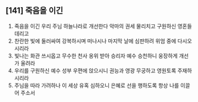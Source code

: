 ## [141] 죽음을 이긴

1) 죽음을 이긴 우리 주님 하늘나라로 개선한다 악마의 권세 물리치고 구원하신 영혼들 데리고  
2) 찬란한 빛에 둘러싸여 강복하시며 떠나시나 마지막 날에 심판하려 위엄 중에 다시오시리라  
3) 빛나는 화관 쓰시옵고 무수한 천사 옹위 받아 승리자 예수 승천하니 웅장하게 개선가 울려라  
4) 우리를 구원하신 예수 성부 우편에 앉으시니 권능과 영광 무궁하고 영원토록 주재하시리라  
5) 주님을 따라 가려하나 이 세상 유혹 심하오니 은혜로 선을 행하도록 항상 나를 이끌어 주소서
